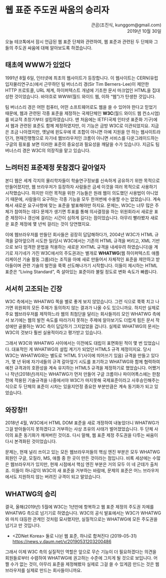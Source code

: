 # 웹 표준 주도권 싸움의 승리자

<p align="right">큰곰(조진식, kunggom@gmail.com)<br />2019년 10월 30일</p>
오늘 테코톡에서 잠시 언급된 웹 표준 단체와 관련하여, 웹 표준과 관련된 두 단체와 그들의 주도권 싸움에 대해 알아보도록 하겠습니다.

## 태초에 WWW가 있었다

1991년 8월 6일, 인터넷에 최초의 웹사이트가 등장합니다. 이 웹사이트는 CERN(유럽입자물리연구소)에서 근무하던 팀 버너스리 경(Sir Tim Berners-Lee)이 제안한 HTTP 프로토콜, URL 체계, 하이퍼텍스트 개념에 기초한 문서 마크업인 HTML을 집대성한 것이었습니다. 바야흐로 WWW(월드 와이드 웹, 이하 “웹”)가 탄생한 것입니다.

팀 버너스리 경은 어떤 컴퓨터, 어떤 소프트웨어로도 웹을 쓸 수 있어야 한다고 믿었기 때문에, 웹과 관련된 각종 표준을 제정하는 국제단체인 **W3C**(월드 와이드 웹 컨소시엄)를 비교적 초창기부터 설립하였습니다. 맨 처음에는 IETF(국제 인터넷 표준화 기구)에서 웹과 관련된 표준도 함께 제정하였지만, 이 기능은 금방 W3C로 이관되었지요. 지금은 조금 나아졌지만, 옛날에 윈도우에 IE 조합이 아니면 아예 지원을 안 하는 웹사이트라던가, 현재진행형으로 자기네 웹브라우저인 크롬이 아니면 서비스를 다운그레이드하는 구글의 횡포를 보면 이러한 표준의 중요성과 필요성을 깨달을 수가 있습니다. 지금도 팀 버너스리 경은 W3C의 의장직을 맡고 있습니다.

## 느려터진 표준제정 못참겠다 갈아엎자

본디 웹은 세계 각지의 물리학자들이 학술연구정보를 신속하게 공유하기 위한 목적으로 만들어졌지만, 웹 브라우저가 등장하자 사람들은 금세 이것을 여러 목적으로 사용하기 시작했습니다. 하지만 이런 목적을 위한 기능들은 원래 웹이 의도했던 사용법이 아니었기 때문에, 사람들이 요구하는 각종 기능을 모두 한꺼번에 수용할 수는 없었습니다. 계속해서 새로운 요구사항에 맞는 표준을 발표해야만 하지요. 문제는, W3C는 너무 많은 주체가 참여하는 데다 문제가 생기면 투표를 통해 의사결정을 하는 위원회라서 새로운 표준 제정이나 갱신에 걸리는 시간이 심하게 길다는 점이었습니다. 아무리 빨라봤자 새로운 표준 제정에 몇 년씩 걸리는 것이 당연했지요.

이에 웹브라우저를 만들던 회사들은 굉장히 답답해하다가, 2004년 W3C가 HTML 규격을 갈아엎으려 시도한 일(당시 W3C에서는 기존의 HTML 규격을 버리고, XML 기반으로 보다 엄격한 문법을 적용하는 새로운 XHTML 규격을 내세우려 하였습니다)을 계기로 자기네가 가진 W3C에서의 주도권과는 별개로 **WHATWG**(웹 하이퍼텍스트 애플리케이션 기술 활동 그룹)라는 조직을 아예 새로 만들어서 자체적인 표준을 제안하고 받아들이며 관련 기술의  발전을 쭉쭉 선도해나가기 시작합니다. 이들이 제시하는 HTML 표준은 “Living Standard”, 즉 살아있는 표준이라 불릴 정도로 변화 속도가 빠릅니다.

## 서서히 고조되는 긴장

W3C 측에서는 WHATWG 쪽을 별로 좋게 보지 않았습니다. 그런 식으로 쭉쭉 치고 나가면 위원회의 모든 주체가 동의하지 않는 결과가 나올 수도 있으니까요. 하지만 실제로 주요 웹브라우저를 제작하느라 웹의 최첨단을 달리는 회사들끼리 모인 WHATWG 측에서 보기에는 웹의 발전 속도를 따라가지 못하는 주제에 알아보기도 더럽게 힘든 문서 작성에만 골몰하는 W3C 측이 답답하기 그지없었을 겁니다. 실제로 WHATWG의 문서는 W3C의 것보다 훨씬 실용적이라고 평가받고 있습니다.

그래서 W3C와 WHATWG 사이에서는 이전에도 대립이 표면화된 적이 몇 번 있었습니다. 대표적인 게 WHATWG의 설립 계기가 되었던 HTML5 규격 제정이지요. 당시 W3C는 WHATWG와는 별도로 ‘HTML 5’(사이에 띄어쓰기 있음) 규격을 만들고 있다가, 몇 년 뒤에 자기네들의 규격 갈아엎기 시도를 포기하고 WHATWG와 함께 협력하여 예전 규격과의 호환성을 계속 유지하는 HTML5 규격을 제정하기로 했었습니다. 어쨌거나 작년(2018년)까지는 WHATWG가 먼저 만들어 구글 크롬이나 파이어폭스에는 한참 전에 적용된 기술규격을 나중에서야 W3C가 마지못해 국제표준이라고 사후승인해주는 식으로 두 단체의 표준이 시차는 있을지언정 중요한 부분만큼은 계속 동기화가 되고 있었습니다.

## 와장창!!

2018년 4월, W3C에서 HTML DOM 표준을 새로 개정하여 내놓았더니 WHATWG가 그걸 받아들이지 못하겠다고 거부하는 사상 초유의 사태가 벌어졌었습니다. 두 단체 사이의 표준 동기화가 깨져버린 것이죠. 다시 말해, 웹 표준 제정 주도권을 다투는 싸움이 다시 본격화된 것이었습니다.

문제는, 현재 널리 쓰이고 있는 모든 웹브라우저들의 핵심 엔진 부분은 모두 WHATWG 회원인 구글, 모질라, MS, 애플 중 한 곳이 만든 것이라는 점입니다. 비록 세상에는 수많은 웹브라우저가 있지만, 현재 시점에서 핵심 엔진 부분은 거의 모두 이 네 군데가 출처죠. 이들이 하나같이 W3C의 새 표준을 거부하는 바람에,  문제의 표준은 어느 브라우저에서도 지원하지 않는 버려진 규격이 되고 말았습니다.

## WHATWG의 승리

결국, 올해(2019년) 5월에 W3C는 1년만에 항복하고 웹 표준 제정의 주도권 자체를 WHATWG 측으로 넘기기로 하였습니다. W3C의 공식 발표에서는 W3C가 WHATWG와 마치 대등한 관계인 것처럼 묘사했지만, 실질적으로는 WHATWG에 모든 주도권을 넘기고 만 것입니다.

* \<ZDNet Korea\> 둘로 나뉜 웹 표준, 하나로 합쳐진다 (2019-05-31)<br />
 https://news.v.daum.net/v/20190531203200486

그래서 이제 W3C 측의 실질적인 역할은 앞으로 무슨 기능이 더 필요하겠다는 의견을 회원들로부터 수렴하여 WHATWG에 권고하는 수준에  그치게 될 것으로 보입니다. 어쩔 수가 없는 것이, 아무리 표준을 제정해봤자 실제로 그걸 쓸 수 있게끔 만드는 것은 웹브라우저를 실제로 만드는 회사들이니까요.
